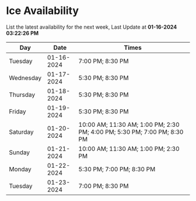 # Ice Availability

List the latest availability for the next week, Last Update at **01-16-2024 03:22:26 PM**

| Day         | Date        | Times       |
| ----------- | ----------- | ----------- |
|Tuesday|01-16-2024|7:00 PM; 8:30 PM|
|Wednesday|01-17-2024|5:30 PM; 8:30 PM|
|Thursday|01-18-2024|5:30 PM; 8:30 PM|
|Friday|01-19-2024|5:30 PM; 8:30 PM|
|Saturday|01-20-2024|10:00 AM; 11:30 AM; 1:00 PM; 2:30 PM; 4:00 PM; 5:30 PM; 7:00 PM; 8:30 PM|
|Sunday|01-21-2024|10:00 AM; 11:30 AM; 1:00 PM; 2:30 PM|
|Monday|01-22-2024|5:30 PM; 7:00 PM; 8:30 PM|
|Tuesday|01-23-2024|7:00 PM; 8:30 PM|
